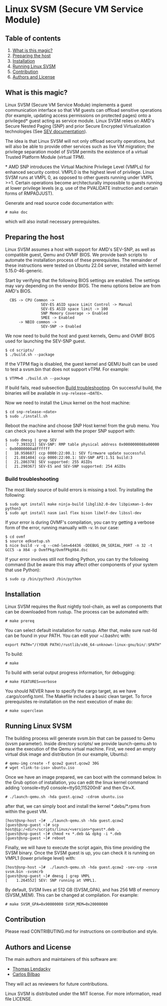 # Linux SVSM (Secure VM Service Module)

## Table of contents

1. [What is this magic?](#introduction)
2. [Preparing the host](#host)
3. [Installation](#install)
4. [Running Linux SVSM](#run)
5. [Contribution](#contribute)
6. [Authors and License](#authors)

## What is this magic? <a name="introduction"></a>

Linux SVSM (Secure VM Service Module) implements a guest communication
interface so that VM guests can offload sensitive operations (for example,
updating access permissions on protected pages) onto a privileged\* guest
acting as service module. Linux SVSM relies on AMD's Secure Nested Paging
(SNP) and prior Secure Encrypted Virtualization technologies (See
[SEV documentation](https://developer.amd.com/sev/)).

The idea is that Linux SVSM will not only offload security operations,
but will also be able to provide other services such as live VM migration;
the privilege separation model of SVSM permits the existence of a virtual
Trusted Platform Module (virtual TPM).

\* AMD SNP introduces the Virtual Machine Privilege Level (VMPLs) for
enhanced security control. VMPL0 is the highest level of privilege.
Linux SVSM runs at VMPL 0, as opposed to other guests running under
VMPL >=1. Certain operations become architecturally impossible to guests
running at lower privilege levels (e.g. use of the PVALIDATE instruction
and certain forms of RMPADJUST).

Generate and read source code documentation with:

```
# make doc
```

which will also install necessary prerequisites.

## Preparing the host <a name="host"></a>

Linux SVSM assumes a host with support for AMD's SEV-SNP, as well as
compatible guest, Qemu and OVMF BIOS. We provide bash scripts to automate
the installation process of these prerequisites. The remainder of these
instructions were tested on Ubuntu 22.04 server, installed with kernel
5.15.0-46-generic.

Start by verifying that the following BIOS settings are enabled. The
settings may vary depending on the vendor BIOS. The menu options below are
from AMD's BIOS.

```
  CBS -> CPU Common ->
                SEV-ES ASID space Limit Control -> Manual
                SEV-ES ASID space limit -> 100
                SNP Memory Coverage -> Enabled
                SMEE -> Enabled
      -> NBIO common ->
                SEV-SNP -> Enabled
```

We now need to build the host and guest kernels, Qemu and OVMF BIOS used for
launching the SEV-SNP guest.

```
$ cd scripts/
$ ./build.sh --package
```

If the VTPM flag is disabled, the guest kernel and QEMU built can be used to
test a svsm.bin that does not support vTPM. For example:

```
$ VTPM=0 ./build.sh --package
```

If build fails, read subsection [Build troubleshooting](#trouble-build). On
successful build, the binaries will be available in `snp-release-<DATE>`.

Now we need to install the Linux kernel on the host machine:

```
$ cd snp-release-<date>
$ sudo ./install.sh
```

Reboot the machine and choose SNP Host kernel from the grub menu. You can
check you have a kernel with the proper SNP support with:

```
$ sudo dmesg | grep SEV
[    7.393321] SEV-SNP: RMP table physical address 0x0000000088a00000 - 0x00000000a8ffffff
[   18.958687] ccp 0000:22:00.1: SEV firmware update successful
[   21.081484] ccp 0000:22:00.1: SEV-SNP API:1.51 build:3
[   21.286378] SEV supported: 255 ASIDs
[   21.290367] SEV-ES and SEV-SNP supported: 254 ASIDs
```

### Build troubleshooting <a name="trouble-build"></a>

The most likely source of build errors is missing a tool. Try installing
the following:

```
$ sudo apt install make ninja-build libglib2.0-dev libpixman-1-dev python3
$ sudo apt install nasm iasl flex bison libelf-dev libssl-dev
```

If your error is during OVMF's compilation, you can try getting a verbose
form of the error, running manually with -v. In our case:

```
$ cd ovmf
$ source edksetup.sh
$ nice build -v -q --cmd-len=64436 -DDEBUG_ON_SERIAL_PORT -n 32 -t GCC5 -a X64 -p OvmfPkg/OvmfPkgX64.dsc
```

If your error involves still not finding Python, you can try the following
command (but be aware this may affect other components of your system that
use Python):

```
$ sudo cp /bin/python3 /bin/python
```

## Installation <a name="install"></a>

Linux SVSM requires the Rust nightly tool-chain, as well as components that
can be downloaded from rustup. The process can be automated with:

```
# make prereq
```

You can select default installation for rustup. After that, make sure rust-lld
can be found in your PATH. You can edit your ~/.bashrc with:

```
export PATH="/(YOUR PATH)/rustlib/x86_64-unknown-linux-gnu/bin/:$PATH"
```

To build:

```
# make
```

To build with serial output progress information, for debugging:

```
# make FEATURES=verbose
```

You should NEVER have to specify the cargo target, as we have
.cargo/config.toml. The Makefile includes a basic clean target. To
force prerequisites re-installation on the next execution of make do:

```
# make superclean
```

## Running Linux SVSM <a name="run"></a>

The building process will generate svsm.bin that can be passed to Qemu (svsm
parameter). Inside directory scripts/ we provide launch-qemu.sh to ease the
execution of the Qemu virtual machine. First, we need an empty virtual disk
image and distribution (in our example, Ubuntu):

```
# qemu-img create -f qcow2 guest.qcow2 30G
# wget <link-to-iso> ubuntu.iso
```

Once we have an image prepared, we can boot with the command below. In the
Grub option of installation, you can edit the linux kernel command adding
'console=tty0 console=ttyS0,115200n8' and then Ctr+X.

```
# ./launch-qemu.sh -hda guest.qcow2 -cdrom ubuntu.iso
```

after that, we can simply boot and install the kernel \*.debs/\*.rpms from
within the guest VM.

```
[host@snp-host ~]#  ./launch-qemu.sh -hda guest.qcow2
[guest@snp-guest ~]# scp host@ip:/<dir>/scripts/linux/<version>*guest*.deb .
[guest@snp-guest ~]# chmod +x *.deb && dpkg -i *.deb
[guest@snp-guest ~]# reboot
```

Finally, we will have to execute the script again, this time providing the
SVSM binary. Once the SVSM guest is up, you can check it is running on
VMPL1 (lower privilege level) with:

```
[host@snp-host ~]#  ./launch-qemu.sh -hda guest.qcow2 -sev-snp -svsm svsm.bin -svsmcrb
[guest@snp-guest ~]# dmesg | grep VMPL
[    1.264552] SEV: SNP running at VMPL1.
```

By default, SVSM lives at 512 GB (SVSM\_GPA), and has 256 MB of memory
(SVSM\_MEM). This can be changed at compilation. For example:

```
# make SVSM_GPA=0x90000000 SVSM_MEM=0x20000000
```

## Contribution <a name="contribute"></a>

Please read CONTRIBUTING.md for instructions on contribution and style.

## Authors and License <a name="authors"></a>

The main authors and maintainers of this software are:

- [Thomas Lendacky](https://github.com/tlendacky)
- [Carlos Bilbao](https://github.com/Zildj1an)

They will act as reviewers for future contributions.

Linux SVSM is distributed under the MIT license. For more information, read
file LICENSE.
